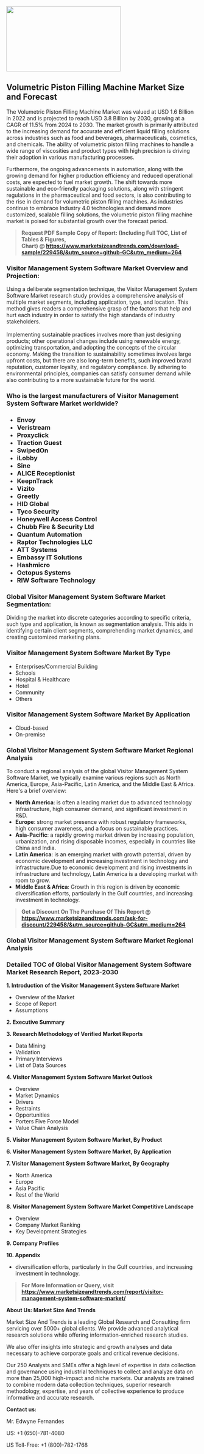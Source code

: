 <p><img class="alignnone size-medium wp-image-20088" src="https://ffe5etoiles.com/wp-content/uploads/2024/12/MST1-300x171.png" alt="" width="300" height="171" /></p><h2>Volumetric Piston Filling Machine Market Size and Forecast</h2><p>The Volumetric Piston Filling Machine Market was valued at USD 1.6 Billion in 2022 and is projected to reach USD 3.8 Billion by 2030, growing at a CAGR of 11.5% from 2024 to 2030. The market growth is primarily attributed to the increasing demand for accurate and efficient liquid filling solutions across industries such as food and beverages, pharmaceuticals, cosmetics, and chemicals. The ability of volumetric piston filling machines to handle a wide range of viscosities and product types with high precision is driving their adoption in various manufacturing processes.</p><p>Furthermore, the ongoing advancements in automation, along with the growing demand for higher production efficiency and reduced operational costs, are expected to fuel market growth. The shift towards more sustainable and eco-friendly packaging solutions, along with stringent regulations in the pharmaceutical and food sectors, is also contributing to the rise in demand for volumetric piston filling machines. As industries continue to embrace Industry 4.0 technologies and demand more customized, scalable filling solutions, the volumetric piston filling machine market is poised for substantial growth over the forecast period.</p></p><blockquote id="" class=""><strong>Request PDF Sample Copy of Report: (Including Full TOC, List of Tables &amp; Figures, Chart)&nbsp;@&nbsp;<strong><a href="https://www.marketsizeandtrends.com/download-sample/229458/&utm_source=github-GC&utm_medium=264" target="_blank">https://www.marketsizeandtrends.com/download-sample/229458/&utm_source=github-GC&utm_medium=264</a></strong></strong></blockquote><h3 id="" class="">Visitor Management System Software Market&nbsp;Overview and Projection:</h3><p id="" class="">Using a deliberate segmentation technique, the Visitor Management System Software Market research study provides a comprehensive analysis of multiple market segments, including application, type, and location. This method gives readers a comprehensive grasp of the factors that help and hurt each industry in order to satisfy the high standards of industry stakeholders. <br /> <br />Implementing sustainable practices involves more than just designing products; other operational changes include using renewable energy, optimizing transportation, and adopting the concepts of the circular economy. Making the transition to sustainability sometimes involves large upfront costs, but there are also long-term benefits, such improved brand reputation, customer loyalty, and regulatory compliance. By adhering to environmental principles, companies can satisfy consumer demand while also contributing to a more sustainable future for the world.</p><h3 id="" class="">Who is the largest manufacturers of&nbsp;Visitor Management System Software Market worldwide?</h3><h3 class=""><p><ul><li>Envoy </li><li> Veristream </li><li> Proxyclick </li><li> Traction Guest </li><li> SwipedOn </li><li> iLobby </li><li> Sine </li><li> ALICE Receptionist </li><li> KeepnTrack </li><li> Vizito </li><li> Greetly </li><li> HID Global </li><li> Tyco Security </li><li> Honeywell Access Control </li><li> Chubb Fire & Security Ltd </li><li> Quantum Automation </li><li> Raptor Technologies LLC </li><li> ATT Systems </li><li> Embassy IT Solutions </li><li> Hashmicro </li><li> Octopus Systems </li><li> RIW Software Technology</li></ul></p></h3><h3 id="" class="">Global&nbsp;Visitor Management System Software Market Segmentation:</h3><p id="" class="">Dividing the market into discrete categories according to specific criteria, such type and application, is known as segmentation analysis. This aids in identifying certain client segments, comprehending market dynamics, and creating customized marketing plans.</p><h3 id="" class="">Visitor Management System Software Market&nbsp;By Type</h3><p><p><ul><li>Enterprises/Commercial Building</li><li> Schools</li><li> Hospital & Healthcare</li><li> Hotel</li><li> Community</li><li> Others</p></li></ul></p></p><h3 id="" class="">Visitor Management System Software Market&nbsp;By Application</h3><p class=""><p><ul><li>Cloud-based</li><li> On-premise</li></ul></p></p><h3 id="" class="">Global Visitor Management System Software Market Regional Analysis</h3><p id="" class="">To conduct a regional analysis of the global Visitor Management System Software Market, we typically examine various regions such as North America, Europe, Asia-Pacific, Latin America, and the Middle East &amp; Africa. Here's a brief overview:</p><ul><li><strong>North America</strong>: is often a leading market due to advanced technology infrastructure, high consumer demand, and significant investment in R&amp;D.</li><li><strong>Europe</strong>: strong market presence with robust regulatory frameworks, high consumer awareness, and a focus on sustainable practices.</li><li><strong>Asia-Pacific</strong>: a rapidly growing market driven by increasing population, urbanization, and rising disposable incomes, especially in countries like China and India.</li><li><strong>Latin America</strong>: is an emerging market with growth potential, driven by economic development and increasing investment in technology and infrastructure.Due to economic development and rising investments in infrastructure and technology, Latin America is a developing market with room to grow.</li><li><strong>Middle East &amp; Africa</strong>: Growth in this region is driven by economic diversification efforts, particularly in the Gulf countries, and increasing investment in technology.</li></ul><blockquote id="" class=""><strong>Get a Discount On The Purchase Of This Report @ <strong><a href="https://www.marketsizeandtrends.com/ask-for-discount/229458/&utm_source=github-GC&utm_medium=264" target="_blank">https://www.marketsizeandtrends.com/ask-for-discount/229458/&utm_source=github-GC&utm_medium=264</a></strong></strong></blockquote><h3 id="" class="">Global Visitor Management System Software Market Regional Analysis</h3><h3 id="" class="">Detailed TOC of Global Visitor Management System Software Market Research Report, 2023-2030</h3><p id="" class=""><strong>1. Introduction of the Visitor Management System Software Market</strong></p><ul><li>Overview of the Market</li><li>Scope of Report</li><li>Assumptions</li></ul><p id="" class=""><strong>2. Executive Summary</strong></p><p id="" class=""><strong>3. Research Methodology of Verified Market Reports</strong></p><ul><li>Data Mining</li><li>Validation</li><li>Primary Interviews</li><li>List of Data Sources</li></ul><p id="" class=""><strong>4. Visitor Management System Software Market Outlook</strong></p><ul><li>Overview</li><li>Market Dynamics</li><li>Drivers</li><li>Restraints</li><li>Opportunities</li><li>Porters Five Force Model</li><li>Value Chain Analysis</li></ul><p id="" class=""><strong>5. Visitor Management System Software Market, By Product</strong></p><p id="" class=""><strong>6. Visitor Management System Software Market, By Application</strong></p><p id="" class=""><strong>7. Visitor Management System Software Market, By Geography</strong></p><ul><li>North America</li><li>Europe</li><li>Asia Pacific</li><li>Rest of the World</li></ul><p id="" class=""><strong>8. Visitor Management System Software Market Competitive Landscape</strong></p><ul><li>Overview</li><li>Company Market Ranking</li><li>Key Development Strategies</li></ul><p id="" class=""><strong>9. Company Profiles</strong></p><p id="" class=""><strong>10. Appendix</strong></p><ul><li>diversification efforts, particularly in the Gulf countries, and increasing investment in technology.</li></ul><blockquote id="" class=""><strong>For More Information or Query, visit <strong><strong><a href="https://www.marketsizeandtrends.com/report/visitor-management-system-software-market/" target="_blank">https://www.marketsizeandtrends.com/report/visitor-management-system-software-market/</a></strong></strong></strong></blockquote><p id="" class=""><strong>About Us: Market Size And Trends</strong></p><p id="" class="">Market Size And Trends is a leading Global Research and Consulting firm servicing over 5000+ global clients. We provide advanced analytical research solutions while offering information-enriched research studies.</p><p id="" class="">We also offer insights into strategic and growth analyses and data necessary to achieve corporate goals and critical revenue decisions.</p><p id="" class="">Our 250 Analysts and SMEs offer a high level of expertise in data collection and governance using industrial techniques to collect and analyze data on more than 25,000 high-impact and niche markets. Our analysts are trained to combine modern data collection techniques, superior research methodology, expertise, and years of collective experience to produce informative and accurate research.</p><p id="" class=""><strong>Contact us:</strong></p><p id="" class="">Mr. Edwyne Fernandes</p><p id="" class="">US: +1 (650)-781-4080</p><p id="" class="">US Toll-Free: +1 (800)-782-1768</p>
